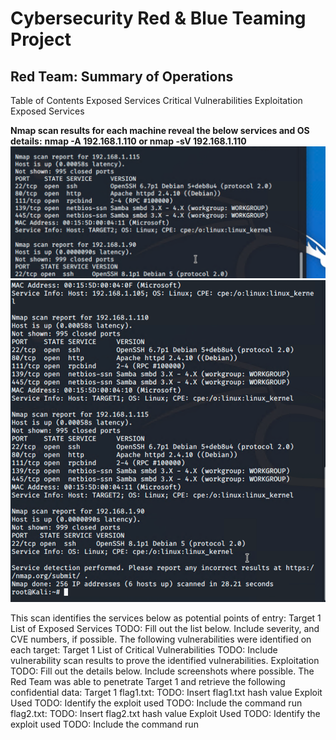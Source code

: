 # Cybersecurity Red &amp; Blue Teaming Project

## Red Team: Summary of Operations
Table of Contents
Exposed Services
Critical Vulnerabilities
Exploitation
Exposed Services

**Nmap scan results for each machine reveal the below services and OS details:**
  __nmap -A 192.168.1.110 or nmap -sV 192.168.1.110__
  ![Nmap Scan Output](https://github.com/abge0386/Final-Project/blob/main/Screen%20Shots/Screen%20Shot%202022-03-14%20at%208.17.28%20PM.png)
  ![Nmap Scan Output 2](https://github.com/abge0386/Final-Project/blob/main/Screen%20Shots/Screen%20Shot%202022-03-14%20at%208.19.16%20PM.png)

This scan identifies the services below as potential points of entry:
Target 1
List of
Exposed Services
TODO: Fill out the list below. Include severity, and CVE numbers, if possible.
The following vulnerabilities were identified on each target:
Target 1
List of
Critical
Vulnerabilities
TODO: Include vulnerability scan results to prove the identified vulnerabilities.
Exploitation
TODO: Fill out the details below. Include screenshots where possible.
The Red Team was able to penetrate Target 1 and retrieve the following confidential data:
Target 1
flag1.txt: TODO: Insert flag1.txt hash value
Exploit Used
TODO: Identify the exploit used
TODO: Include the command run
flag2.txt: TODO: Insert flag2.txt hash value
Exploit Used
TODO: Identify the exploit used
TODO: Include the command run
